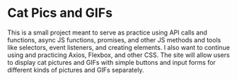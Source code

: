 # Cat Pics and GIFs

This is a small project meant to serve as practice using API calls and functions, async JS functions,
promises, and other JS methods and tools like selectors, event listeners, and creating elements. I also
want to continue using and practicing Axios, Flexbox, and other CSS. The site will allow users to display
cat pictures and GIFs with simple buttons and input forms for different kinds of pictures and GIFs separately.

